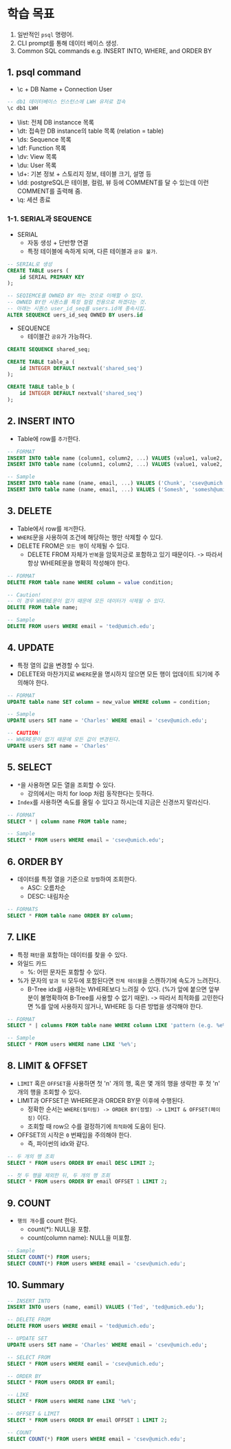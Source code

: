 # 학습 목표
1. 일반적인 `psql` 명령어.
2. CLI prompt를 통해 데이터 베이스 생성.
3. Common SQL commands
    e.g. INSERT INTO, WHERE, and ORDER BY

## 1. psql command
- \c + DB Name + Connection User
```SQL
-- db1 데이터베이스 인스턴스에 LWH 유저로 접속
\c db1 LWH
```
- \list: 전체 DB instancce 목록
- \dt: 접속한 DB instance의 table 목록 (relation = table)
- \ds: Sequence 목록
- \df: Function 목록
- \dv: View 목록
- \du: User 목록
- \d+: 기본 정보 + 스토리지 정보, 테이블 크기, 설명 등
- \dd: postgreSQL은 테이블, 컬럼, 뷰 등에 COMMENT를 달 수 있는데 이런 COMMENT를 출력해 줌.
- \q: 세션 종료

### 1-1. SERIAL과 SEQUENCE
- SERIAL
    - 자동 생성 + 단반향 연결
    - 특정 테이블에 속하게 되며, 다른 테이블과 `공유 불가`.
```SQL
-- SERIAL로 생성
CREATE TABLE users (
    id SERIAL PRIMARY KEY
);

-- SEQIEMCE를 OWNED BY 하는 것으로 이해할 수 있다.
-- OWNED BY란 시퀀스를 특정 컬럼 전용으로 하겠다는 것.
-- 아래는 시퀀스 user_id_seq를 users.id에 종속시킴.
ALTER SEQUENCE uers_id_seq OWNED BY users.id
```
- SEQUENCE
    - 테이블간 `공유`가 가능하다.
```SQL
CREATE SEQUENCE shared_seq;

CREATE TABLE table_a (
    id INTEGER DEFAULT nextval('shared_seq')
);

CREATE TABLE table_b (
    id INTEGER DEFAULT nextval('shared_seq')
);
```

## 2. INSERT INTO
- Table에 row를 `추가`한다.
```SQL
-- FORMAT
INSERT INTO table name (column1, column2, ...) VALUES (value1, value2, ...);
INSERT INTO table name (column1, column2, ...) VALUES (value1, value2, ...);

-- Sample
INSERT INTO table name (name, email, ...) VALUES ('Chunk', 'csev@umich.edu', ...);
INSERT INTO table name (name, email, ...) VALUES ('Somesh', 'somesh@umich.edu', ...);
```

## 3. DELETE
- Table에서 row를 `제거`한다.
- `WHERE`문을 사용하여 조건에 해당하는 행만 삭제할 수 있다.
- DELETE FROM은 `모든 행`이 삭제될 수 있다.
    - DELETE FROM 자체가 `반복`을 암묵저긍로 포함하고 있기 때문이다.
    -> 따라서 항상 WHERE문을 명확히 작성해야 한다.
```SQL
-- FORMAT
DELETE FROM table name WHERE column = value condition;

-- Caution!
-- 이 경우 WHERE문이 없기 때문에 모든 데이터가 삭제될 수 있다.
DELETE FROM table name;

-- Sample
DELETE FROM users WHERE email = 'ted@umich.edu';
```

## 4. UPDATE
- 특정 열의 값을 변경할 수 있다.
- DELETE와 마찬가지로 `WHERE`문을 명시하지 않으면 모든 행이 업데이트 되기에 주의해야 한다.
```SQL
-- FORMAT
UPDATE table name SET column = new_value WHERE column = condition;

-- Sample
UPDATE users SET name = 'Charles' WHERE email = 'csev@umich.edu';

-- CAUTION!
-- WHERE문이 없기 때문에 모든 값이 변경된다.
UPDATE users SET name = 'Charles'
```

## 5. SELECT
- `*`을 사용하면 모든 열을 조회할 수 있다.
    - 강의에서는 마치 for loop 처럼 동작한다는 듯하다.
- `Index`를 사용하면 속도를 올릴 수 있다고 하시는데 지금은 신경쓰지 말라신다.
```SQL
-- FORMAT
SELECT * | column name FROM table name;

-- Sample
SELECT * FROM users WHERE email = 'csev@umich.edu';
```

## 6. ORDER BY
- 데이터를 특정 열을 기준으로 `정렬`하여 조회한다.
    - ASC: 오름차순
    - DESC: 내림차순
```SQL
-- FORMATS
SELECT * FROM table name ORDER BY column;
```

## 7. LIKE
- 특정 `패턴`을 포함하는 데이터를 찾을 수 있다.
- 와일드 카드
    - %: 어떤 문자든 포함할 수 있다.
- %가 문자의 `앞과 뒤` 모두에 포함된다면 `전체 테이블`을 스캔하기에 속도가 느려진다.
    - B-Tree idx를 사용하는 WHERE보다 느려질 수 있다. (%가 앞에 붙으면 앞부분이 불명확하여 B-Tree를 사용할 수 없기 때문).
    -> 따라서 최적화를 고민한다면 %를 앞에 사용하지 않거나, WHERE 등 다른 방법을 생각해야 한다.
```SQL
-- FORMAT
SELECT * | columns FROM table name WHERE column LIKE 'pattern (e.g. %e%)';

-- Sample
SELECT * FROM users WHERE name LIKE '%e%';
```

## 8. LIMIT & OFFSET
- `LIMIT` 혹은 `OFFSET`을 사용하면 첫 'n' 개의 행, 혹은 몇 개의 행을 생략한 후 첫 'n' 개의 행을 조회할 수 있다.
- LIMIT과 OFFSET은 WHERE문과 ORDER BY문 이후에 수행된다.
    - 정확한 순서는 `WHERE(필터링) -> ORDER BY(정렬) -> LIMIT & OFFSET(페이징)` 이다.
    - 조회할 때 row으 수를 결정하기에 `최적화`에 도움이 된다.
- OFFSET의 시작은 `0` 번째임을 주의해야 한다.
    - 즉, 파이썬의 idx와 같다.
```SQL
-- 두 개의 행 조회
SELECT * FROM users ORDER BY email DESC LIMIT 2;

-- 첫 두 행을 제외한 뒤, 두 개의 행 조회
SELECT * FROM users ORDER BY email OFFSET 1 LIMIT 2;
```

## 9. COUNT
- `행의 개수`를 count 한다.
    - count(*): NULL을 포함.
    - count(column name): NULL을 미포함.
```SQL
-- Sample
SELECT COUNT(*) FROM users;
SELECT COUNT(*) FROM users WHERE email = 'csev@umich.edu';
```

## 10. Summary
```SQL
-- INSERT INTO
INSERT INTO users (name, eamil) VALUES ('Ted', 'ted@umich.edu');

-- DELETE FROM
DELETE FROM users WHERE email = 'ted@umich.edu';

-- UPDATE SET
UPDATE users SET name = 'Charles' WHERE email = 'csev@umich.edu';

-- SELECT FROM
SELECT * FROM users WHERE eamil = 'csev@umich.edu';

-- ORDER BY
SELECT * FROM users ORDER BY eamil;

-- LIKE
SELECT * FROM users WHERE name LIKE '%e%';

-- OFFSET & LIMIT
SELECT * FROM users ORDER BY email OFFSET 1 LIMIT 2;

-- COUNT
SELECT COUNT(*) FROM users WHERE email = 'csev@umich.edu';
```